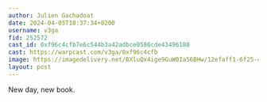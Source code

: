 ```yaml
---
author: Julien Gachadoat
date: 2024-04-05T18:37:34+0200
username: v3ga
fid: 252572
cast_id: 0xf96c4cfb7e6c544b3a42adbce0586cde43496180
cast: https://warpcast.com/v3ga/0xf96c4cfb
image: https://imagedelivery.net/BXluQx4ige9GuW0Ia56BHw/12efaff1-6f25-4e5c-7f43-77e753825f00/original
layout: post
---
```

New day, new book.  

<img src='https://imagedelivery.net/BXluQx4ige9GuW0Ia56BHw/12efaff1-6f25-4e5c-7f43-77e753825f00/original' alt='' referrerpolicy='no-referrer'/>